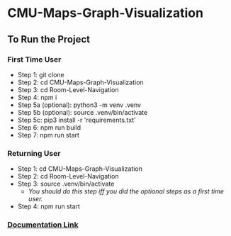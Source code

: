 # CMU-Maps-Graph-Visualization

## To Run the Project

### First Time User

- Step 1: git clone
- Step 2: cd CMU-Maps-Graph-Visualization
- Step 3: cd Room-Level-Navigation
- Step 4: npm i
- Step 5a (optional): python3 -m venv .venv
- Step 5b (optional): source .venv/bin/activate
- Step 5c: pip3 install -r 'requirements.txt'
- Step 6: npm run build
- Step 7: npm run start

### Returning User

- Step 1: cd CMU-Maps-Graph-Visualization
- Step 2: cd Room-Level-Navigation
- Step 3: source .venv/bin/activate
  - _You should do this step iff you did the optional steps as a first time user._
- Step 4: npm run start

### [Documentation Link](https://docs.google.com/document/d/1-cCIbMQp5eLcjvXO46XwQY86PnqABLn0Ts0VEIpT6AM/edit#heading=h.il1z64svzv6b)
